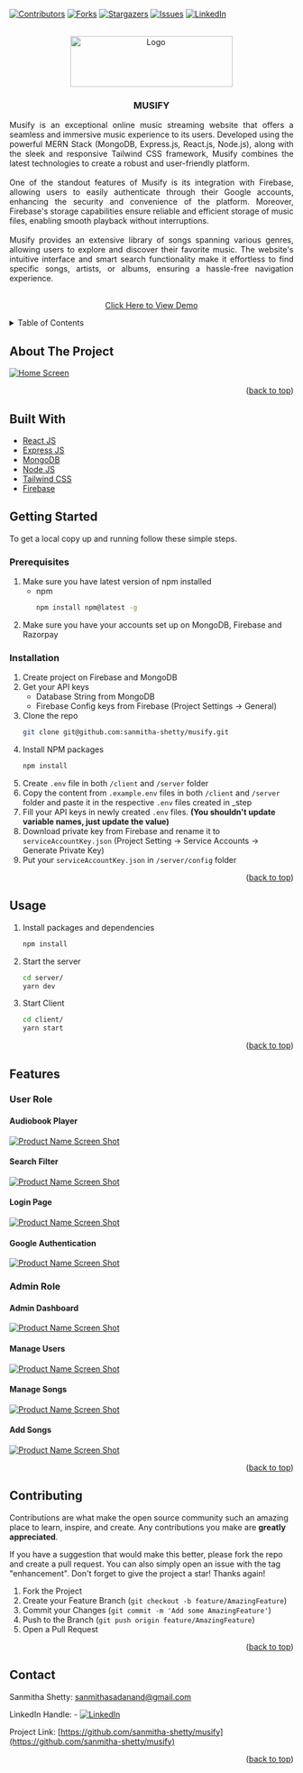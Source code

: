 <!-- Improved compatibility of back to top link: See: https://github.com/othneildrew/Best-README-Template/pull/73 -->

<a name="readme-top"></a>

<!--
*** Thanks for checking out the Best-README-Template. If you have a suggestion
*** that would make this better, please fork the repo and create a pull request
*** or simply open an issue with the tag "enhancement".
*** Don't forget to give the project a star!
*** Thanks again! Now go create something AMAZING! :D
-->

<!-- PROJECT SHIELDS -->
<!--
*** I'm using markdown "reference style" links for readability.
*** Reference links are enclosed in brackets [ ] instead of parentheses ( ).
*** See the bottom of this document for the declaration of the reference variables
*** for contributors-url, forks-url, etc. This is an optional, concise syntax you may use.
*** https://www.markdownguide.org/basic-syntax/#reference-style-links
-->

[![Contributors][contributors-shield]][contributors-url]
[![Forks][forks-shield]][forks-url]
[![Stargazers][stars-shield]][stars-url]
[![Issues][issues-shield]][issues-url]
[![LinkedIn][linkedin-shield]][linkedin-url]

<!-- PROJECT LOGO -->
<br />
<div align="center">
  <a href="https://github.com/sanmitha-shetty/musify">
    <img src= "readme_images/logo.png" alt="Logo" width="288" height="90">
  </a>

<h3 align="center">MUSIFY</h3>

  <p align= "justify" >
        Musify is an exceptional online music streaming website that offers a seamless and immersive music experience to its users. Developed using the powerful MERN Stack (MongoDB, Express.js, React.js, Node.js), along with the sleek and responsive Tailwind CSS framework, Musify combines the latest technologies to create a robust and user-friendly platform.
        <br />
        <br />
        One of the standout features of Musify is its integration with Firebase, allowing users to easily authenticate through their Google accounts, enhancing the security and convenience of the platform. Moreover, Firebase's storage capabilities ensure reliable and efficient storage of music files, enabling smooth playback without interruptions.
         <br />
         <br />
        Musify provides an extensive library of songs spanning various genres, allowing users to explore and discover their favorite music. The website's intuitive interface and smart search functionality make it effortless to find specific songs, artists, or albums, ensuring a hassle-free navigation experience.
        <br />
        <br />
    <p align = "center">
      <a   href="https://musify-songs-app.vercel.app/">Click Here to View Demo</a>
    </p>
        
  </p>
</div>

<!-- TABLE OF CONTENTS -->
<details>
  <summary>Table of Contents</summary>
  <ol>
    <li>
      <a href="#about-the-project">About The Project</a>
      <ul>
        <li><a href="#built-with">Built With</a></li>
      </ul>
    </li>
    <li>
      <a href="#getting-started">Getting Started</a>
      <ul>
        <li><a href="#prerequisites">Prerequisites</a></li>
        <li><a href="#installation">Installation</a></li>
      </ul>
    </li>
    <li><a href="#usage">Usage</a></li>
    <li>
      <a href="#features">Features</a>
      <ul>
        <li><a href="#user-role">User Role</a></li>
        <li><a href="#admin-role">Admin Role</a></li>
      </ul>
    </li>
    <li><a href="#contributing">Contributing</a></li>
    <li><a href="#contact">Contact</a></li>
  </ol>
</details>

<!-- ABOUT THE PROJECT -->

## About The Project

[![Home Screen][product-screenshot]](https://musify-songs-app.vercel.app/)

<p align="right">(<a href="#readme-top">back to top</a>)</p>

## Built With

<ul>
  <li><a href="https://reactjs.org/">React JS</a></li>
  <li><a href="https://expressjs.com/">Express JS</a></li>
  <li><a href="https://www.mongodb.com/">MongoDB</a></li>
  <li><a href="https://nodejs.org/en/">Node JS</a></li>
  <li><a href="https://tailwindcss.com/">Tailwind CSS</a></li>
  <li><a href="https://firebase.google.com/">Firebase</a></li>
</ul>

<!-- GETTING STARTED -->

## Getting Started

To get a local copy up and running follow these simple steps.

### Prerequisites

1. Make sure you have latest version of npm installed
   - npm
     ```sh
     npm install npm@latest -g
     ```
2. Make sure you have your accounts set up on MongoDB, Firebase and Razorpay

### Installation

1. Create project on Firebase and MongoDB
2. Get your API keys
   - Database String from MongoDB
   - Firebase Config keys from Firebase (Project Settings -> General)
3. Clone the repo
   ```sh
   git clone git@github.com:sanmitha-shetty/musify.git
   ```
4. Install NPM packages
   ```sh
   npm install
   ```
5. Create `.env` file in both `/client` and `/server` folder
6. Copy the content from `.example.env` files in both `/client` and `/server` folder and paste it in the respective `.env` files created in \_step
7. Fill your API keys in newly created `.env` files. **(You shouldn't update variable names, just update the value)**
8. Download private key from Firebase and rename it to `serviceAccountKey.json` (Project Setting -> Service Accounts -> Generate Private Key)
9. Put your `serviceAccountKey.json` in `/server/config` folder

<p align="right">(<a href="#readme-top">back to top</a>)</p>

<!-- USAGE EXAMPLES -->

## Usage

1. Install packages and dependencies
   ```sh
   npm install
   ```
1. Start the server
   ```sh
   cd server/
   yarn dev
   ```
1. Start Client
   ```sh
   cd client/
   yarn start
   ```

<p align="right">(<a href="#readme-top">back to top</a>)</p>

## Features

### User Role

#### Audiobook Player

[![Product Name Screen Shot][product-screenshot2]](https://example.com)

#### Search Filter

[![Product Name Screen Shot][product-screenshot3]](https://example.com)

#### Login Page

[![Product Name Screen Shot][product-screenshot4]](https://example.com)

#### Google Authentication

[![Product Name Screen Shot][product-screenshot5]](https://example.com)
<br />

### Admin Role

#### Admin Dashboard

[![Product Name Screen Shot][product-screenshot6]](https://example.com)

#### Manage Users

[![Product Name Screen Shot][product-screenshot7]](https://example.com)

#### Manage Songs

[![Product Name Screen Shot][product-screenshot8]](https://example.com)

#### Add Songs

[![Product Name Screen Shot][product-screenshot9]](https://example.com)

<p align="right">(<a href="#readme-top">back to top</a>)</p>

<!-- CONTRIBUTING -->

## Contributing

Contributions are what make the open source community such an amazing place to learn, inspire, and create. Any contributions you make are **greatly appreciated**.

If you have a suggestion that would make this better, please fork the repo and create a pull request. You can also simply open an issue with the tag "enhancement".
Don't forget to give the project a star! Thanks again!

1. Fork the Project
2. Create your Feature Branch (`git checkout -b feature/AmazingFeature`)
3. Commit your Changes (`git commit -m 'Add some AmazingFeature'`)
4. Push to the Branch (`git push origin feature/AmazingFeature`)
5. Open a Pull Request

<p align="right">(<a href="#readme-top">back to top</a>)</p>

<!-- CONTACT -->

## Contact

Sanmitha Shetty: sanmithasadanand@gmail.com

LinkedIn Handle: - [![LinkedIn][linkedin-shield]][linkedin-url]

Project Link: [https://github.com/sanmitha-shetty/musify](https://github.com/sanmitha-shetty/musify)

<p align="right">(<a href="#readme-top">back to top</a>)</p>

<!-- MARKDOWN LINKS & IMAGES -->
<!-- https://www.markdownguide.org/basic-syntax/#reference-style-links -->

[contributors-shield]: https://img.shields.io/github/contributors/sanmitha-shetty/musify.svg?style=for-the-badge
[contributors-url]: https://github.com/sanmitha-shetty/musify/graphs/contributors
[forks-shield]: https://img.shields.io/github/forks/sanmitha-shetty/musify.svg?style=for-the-badge
[forks-url]: https://github.com/sanmitha-shetty/musify/network/members
[stars-shield]: https://img.shields.io/github/stars/sanmitha-shetty/musify.svg?style=for-the-badge
[stars-url]: https://github.com/sanmitha-shetty/musify/stargazers
[issues-shield]: https://img.shields.io/github/issues/sanmitha-shetty/musify.svg?style=for-the-badge
[issues-url]: https://github.com/ssanmitha-shetty/musify/issues
[license-shield]: https://img.shields.io/github/license/sanmitha-shetty/musify.svg?style=for-the-badge
[license-url]: https://github.com/sanmitha-shetty/musify/blob/master/LICENSE.txt
[linkedin-shield]: https://img.shields.io/badge/-LinkedIn-black.svg?style=for-the-badge&logo=linkedin&colorB=555
[linkedin-url]: https://www.linkedin.com/in/sanmithashetty07/
[product-screenshot]: readme_images/screen.png
[product-screenshot2]: readme_images/player.png
[product-screenshot3]: readme_images/search.png
[product-screenshot4]: readme_images/login.png
[product-screenshot5]: readme_images/auth.png
[product-screenshot6]: readme_images/admin.png
[product-screenshot7]: readme_images/user.png
[product-screenshot8]: readme_images/manage.png
[product-screenshot9]: readme_images/addsong.png
